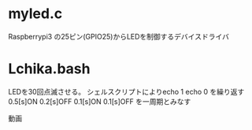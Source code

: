 # myled.c
Raspberrypi3 の25ピン(GPIO25)からLEDを制御するデバイスドライバ
# Lchika.bash
LEDを30回点滅させる。
シェルスクリプトによりecho 1 echo 0 を繰り返す
0.5[s]ON 0.2[s]OFF 0.1[s]ON 0.1[s]OFF を一周期とみなす

動画
